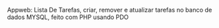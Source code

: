 Appweb: Lista De Tarefas, criar, remover e atualizar tarefas no banco de dados MYSQL, feito com PHP usando PDO
